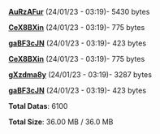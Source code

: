 [**AuRzAFur**](/data/AuRzAFur.txt) (24/01/23 - 03:19)- 5430 bytes

[**CeX8BXin**](/data/CeX8BXin.txt) (24/01/23 - 03:19)- 775 bytes

[**gaBF3cJN**](/data/gaBF3cJN.txt) (24/01/23 - 03:19)- 423 bytes

[**CeX8BXin**](/data/CeX8BXin.txt) (24/01/23 - 03:19)- 775 bytes

[**gXzdma8y**](/data/gXzdma8y.txt) (24/01/23 - 03:19)- 3287 bytes

[**gaBF3cJN**](/data/gaBF3cJN.txt) (24/01/23 - 03:19)- 423 bytes

**Total Datas**: 6100

**Total Size**: 36.00 MB / 36.0 MB